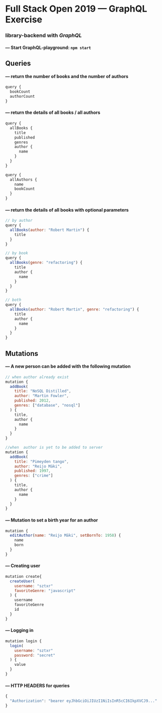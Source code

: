 # Full Stack Open 2019 &mdash; GraphQL Exercise
### **library-backend** with *GraphQL*

#### &mdash; Start GraphQL-playground: `npm start`

## Queries
#### &mdash; return the number of books and the number of authors
```js
query {
  bookCount
  authorCount
}
```

#### &mdash; return the details of all books / all authors
```js
query {
  allBooks { 
    title 
    published 
    genres
    author {
      name
    }
  }
}

query {
  allAuthors {
    name
    bookCount
  }
}
```

#### &mdash; return the details of all books with optional parameters
```js
// by author
query {
  allBooks(author: "Robert Martin") {
    title
  }
}

// by book
query {
  allBooks(genre: "refactoring") {
    title
    author {
      name
    }
  }
}

// both
query {
  allBooks(author: "Robert Martin", genre: "refactoring") {
    title
    author {
      name
    }
  }
}
```

## Mutations

#### &mdash; A new person can be added with the following mutation
```js
// when author already exist
mutation {
  addBook(
    title: "NoSQL Distilled",
    author: "Martin Fowler",
    published: 2012,
    genres: ["database", "nosql"]
  ) {
    title,
    author {
      name
    }
  }
}

//when  author is yet to be added to server
mutation {
  addBook(
    title: "Pimeyden tango",
    author: "Reijo Mäki",
    published: 1997,
    genres: ["crime"]
  ) {
    title,
    author {
      name
    }
  }
}
```

#### &mdash; Mutation to set a birth year for an author
```js
mutation {
  editAuthor(name: "Reijo Mäki", setBornTo: 1958) {
    name
    born
  }
}
```

#### &mdash; Creating user
```js
mutation create{
  createUser(
    username: "sztxr"
    favoriteGenre: "javascript"
  ) {
    username
    favoriteGenre
    id
  }
}
```

#### &mdash; Logging in
```js
mutation login {
  login(
    username: "sztxr"
    password: "secret"
  ) {
    value
  }
}
```

#### &mdash; HTTP HEADERS for queries
```js
{
  "Authorization": "bearer eyJhbGciOiJIUzI1NiIsInR5cCI6IkpXVCJ9..."
}
```